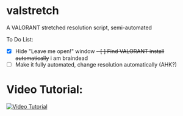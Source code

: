# valstretch
A VALORANT stretched resolution script, semi-automated

To Do List:
- [x] Hide "Leave me open!" window
~~- [ ] Find VALORANT install automatically~~ i am braindead
- [ ] Make it fully automated, change resolution automatically (AHK?)

# Video Tutorial:
[![Video Tutorial](https://img.youtube.com/vi/i50RRCxc4t0/0.jpg)](https://www.youtube.com/watch?v=i50RRCxc4t0)
